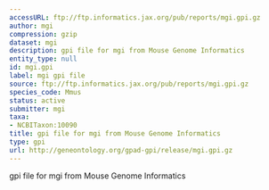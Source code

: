 ```yaml
---
accessURL: ftp://ftp.informatics.jax.org/pub/reports/mgi.gpi.gz
author: mgi
compression: gzip
dataset: mgi
description: gpi file for mgi from Mouse Genome Informatics
entity_type: null
id: mgi.gpi
label: mgi gpi file
source: ftp://ftp.informatics.jax.org/pub/reports/mgi.gpi.gz
species_code: Mmus
status: active
submitter: mgi
taxa:
- NCBITaxon:10090
title: gpi file for mgi from Mouse Genome Informatics
type: gpi
url: http://geneontology.org/gpad-gpi/release/mgi.gpi.gz
---
```


gpi file for mgi from Mouse Genome Informatics